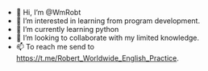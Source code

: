 - 👋 Hi, I’m @WmRobt
- 👀 I’m interested in learning from program development.
- 🌱 I’m currently learning python
- 💞️ I’m looking to collaborate with my limited knowledge.
- 📫 To reach me send to https://t.me/Robert_Worldwide_English_Practice.

<!---
WmRobt/WmRobt is a ✨ special ✨ repository because its `README.md` (this file) appears on your GitHub profile.
You can click the Preview link to take a look at your changes.
--->
